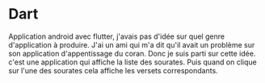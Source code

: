 # Dart
Application android avec flutter, j'avais pas d'idée sur quel genre d'application à produire.
J'ai un ami qui m'a dit qu'il avait un problème sur son application d'appentissage du coran. Donc je suis parti sur cette idée.
c'est une application qui affiche la liste des sourates. Puis quand on clique sur l'une des sourates cela affiche les versets correspondants.
